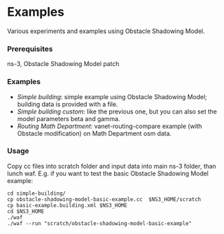 # Examples
Various experiments and examples using Obstacle Shadowing Model.

### Prerequisites
ns-3, Obstacle Shadowing Model patch

### Examples
* _Simple building_: simple example using Obstacle Shadowing Model; building
data is provided with a file.
* _Simple building custom_: like the previous one, but you can also set the model
parameters beta and gamma.
* _Routing Math Department_: vanet-routing-compare example (with Obstacle modification) on Math Department osm data.

### Usage
Copy cc files into scratch folder and input data into main ns-3 folder, than lunch waf.
E.g. if you want to test the basic Obstacle Shadowing Model example:
```
cd simple-building/
cp obstacle-shadowing-model-basic-example.cc  $NS3_HOME/scratch
cp basic-example.building.xml $NS3_HOME
cd $NS3_HOME
./waf
./waf --run "scratch/obstacle-shadowing-model-basic-example"
```
